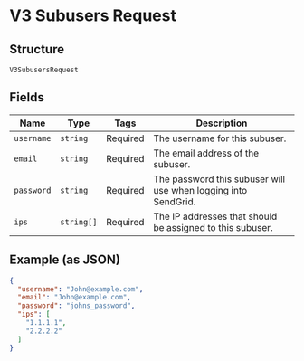 
# V3 Subusers Request

## Structure

`V3SubusersRequest`

## Fields

| Name | Type | Tags | Description |
|  --- | --- | --- | --- |
| `username` | `string` | Required | The username for this subuser. |
| `email` | `string` | Required | The email address of the subuser. |
| `password` | `string` | Required | The password this subuser will use when logging into SendGrid. |
| `ips` | `string[]` | Required | The IP addresses that should be assigned to this subuser. |

## Example (as JSON)

```json
{
  "username": "John@example.com",
  "email": "John@example.com",
  "password": "johns_password",
  "ips": [
    "1.1.1.1",
    "2.2.2.2"
  ]
}
```

